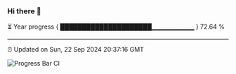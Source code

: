 ### Hi there 👋

⏳ Year progress { █████████████████████▁▁▁▁▁▁▁▁▁ } 72.64 %

---

⏰ Updated on Sun, 22 Sep 2024 20:37:16 GMT

![Progress Bar CI](https://github.com/IshwaranRudhara/GIT-ACTION/workflows/Progress%20Bar%20CI/badge.svg)
